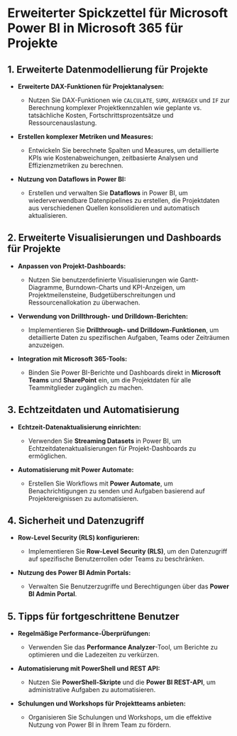 # Erweiterter Spickzettel für Microsoft Power BI in Microsoft 365 für Projekte



## 1. Erweiterte Datenmodellierung für Projekte

- **Erweiterte DAX-Funktionen für Projektanalysen:**
  - Nutzen Sie DAX-Funktionen wie `CALCULATE`, `SUMX`, `AVERAGEX` und `IF` zur Berechnung komplexer Projektkennzahlen wie geplante vs. tatsächliche Kosten, Fortschrittsprozentsätze und Ressourcenauslastung.

- **Erstellen komplexer Metriken und Measures:**
  - Entwickeln Sie berechnete Spalten und Measures, um detaillierte KPIs wie Kostenabweichungen, zeitbasierte Analysen und Effizienzmetriken zu berechnen.

- **Nutzung von Dataflows in Power BI:**
  - Erstellen und verwalten Sie **Dataflows** in Power BI, um wiederverwendbare Datenpipelines zu erstellen, die Projektdaten aus verschiedenen Quellen konsolidieren und automatisch aktualisieren.

## 2. Erweiterte Visualisierungen und Dashboards für Projekte

- **Anpassen von Projekt-Dashboards:**
  - Nutzen Sie benutzerdefinierte Visualisierungen wie Gantt-Diagramme, Burndown-Charts und KPI-Anzeigen, um Projektmeilensteine, Budgetüberschreitungen und Ressourcenallokation zu überwachen.

- **Verwendung von Drillthrough- und Drilldown-Berichten:**
  - Implementieren Sie **Drillthrough- und Drilldown-Funktionen**, um detaillierte Daten zu spezifischen Aufgaben, Teams oder Zeiträumen anzuzeigen.

- **Integration mit Microsoft 365-Tools:**
  - Binden Sie Power BI-Berichte und Dashboards direkt in **Microsoft Teams** und **SharePoint** ein, um die Projektdaten für alle Teammitglieder zugänglich zu machen.

## 3. Echtzeitdaten und Automatisierung

- **Echtzeit-Datenaktualisierung einrichten:**
  - Verwenden Sie **Streaming Datasets** in Power BI, um Echtzeitdatenaktualisierungen für Projekt-Dashboards zu ermöglichen.

- **Automatisierung mit Power Automate:**
  - Erstellen Sie Workflows mit **Power Automate**, um Benachrichtigungen zu senden und Aufgaben basierend auf Projektereignissen zu automatisieren.

## 4. Sicherheit und Datenzugriff

- **Row-Level Security (RLS) konfigurieren:**
  - Implementieren Sie **Row-Level Security (RLS)**, um den Datenzugriff auf spezifische Benutzerrollen oder Teams zu beschränken.

- **Nutzung des Power BI Admin Portals:**
  - Verwalten Sie Benutzerzugriffe und Berechtigungen über das **Power BI Admin Portal**.

## 5. Tipps für fortgeschrittene Benutzer

- **Regelmäßige Performance-Überprüfungen:**
  - Verwenden Sie das **Performance Analyzer**-Tool, um Berichte zu optimieren und die Ladezeiten zu verkürzen.

- **Automatisierung mit PowerShell und REST API:**
  - Nutzen Sie **PowerShell-Skripte** und die **Power BI REST-API**, um administrative Aufgaben zu automatisieren.

- **Schulungen und Workshops für Projektteams anbieten:**
  - Organisieren Sie Schulungen und Workshops, um die effektive Nutzung von Power BI in Ihrem Team zu fördern.
